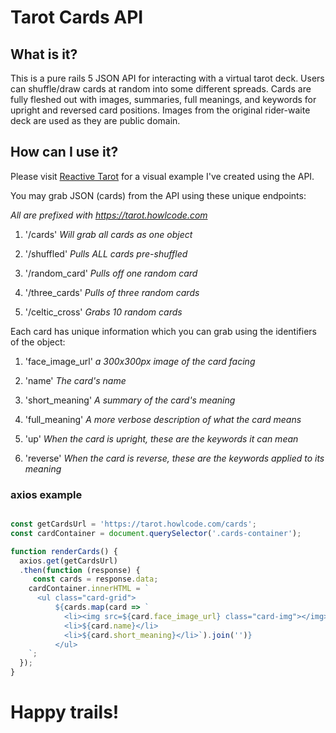 # Tarot Cards API

## What is it?
This is a pure rails 5 JSON API for interacting with a virtual tarot deck. Users can
shuffle/draw cards at random into some different spreads.
Cards are fully fleshed out with images, summaries, full meanings, and keywords for upright and reversed card positions.
Images from the original rider-waite deck are used as they are public domain.

## How can I use it?
Please visit [Reactive Tarot](https://tarot-react.howlcode.com/) for a visual example I've created using the API.

You may grab JSON (cards) from the API using these unique endpoints:

*All are prefixed with https://tarot.howlcode.com*
1. '/cards'  *Will grab all cards as one object*

2. '/shuffled'   *Pulls ALL cards pre-shuffled*

3. '/random_card'  *Pulls off one random card*

4. '/three_cards'  *Pulls of three random cards*

5. '/celtic_cross'  *Grabs 10 random cards*

Each card has unique information which you can grab using the identifiers of the object:
1. 'face_image_url' *a 300x300px image of the card facing*

2. 'name' *The card's name*

3. 'short_meaning' *A summary of the card's meaning*

4. 'full_meaning'  *A more verbose description of what the card means*

5. 'up' *When the card is upright, these are the keywords it can mean*

6. 'reverse' *When the card is reverse, these are the keywords applied to its meaning*

### axios example

```javascript

const getCardsUrl = 'https://tarot.howlcode.com/cards';
const cardContainer = document.querySelector('.cards-container');

function renderCards() {
  axios.get(getCardsUrl)
  .then(function (response) {
     const cards = response.data;
	cardContainer.innerHTML = `
	  <ul class="card-grid">
          ${cards.map(card => `
            <li><img src=${card.face_image_url} class="card-img"></img></li>
            <li>${card.name}</li>
            <li>${card.short_meaning}</li>`).join('')}
          </ul>
	`;
  });
}
```

# Happy trails!
